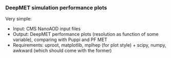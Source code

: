 ### DeepMET simulation performance plots

Very simple:
- Input: CMS NanoAOD input files
- Output: DeepMET performance plots (resolution as function of some variable), comparing with Puppi and PF MET
- Requirements: uproot, matplotlib, mplhep (for plot style) + scipy, numpy, awkward (which should come with the former)
